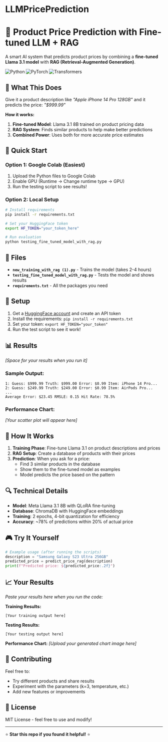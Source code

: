 # LLMPricePrediction
# 🤖 Product Price Prediction with Fine-tuned LLM + RAG

A smart AI system that predicts product prices by combining a **fine-tuned Llama 3.1 model** with **RAG (Retrieval-Augmented Generation)**.

![Python](https://img.shields.io/badge/python-v3.8+-blue.svg)
![PyTorch](https://img.shields.io/badge/PyTorch-2.0+-red.svg)
![Transformers](https://img.shields.io/badge/🤗%20Transformers-4.30+-yellow.svg)

## 🎯 What This Does

Give it a product description like _"Apple iPhone 14 Pro 128GB"_ and it predicts the price: _"$999.99"_

**How it works:**

1. **Fine-tuned Model**: Llama 3.1 8B trained on product pricing data
2. **RAG System**: Finds similar products to help make better predictions
3. **Combined Power**: Uses both for more accurate price estimates

## 🚀 Quick Start

### Option 1: Google Colab (Easiest)

1. Upload the Python files to Google Colab
2. Enable GPU (Runtime → Change runtime type → GPU)
3. Run the testing script to see results!

### Option 2: Local Setup

```bash
# Install requirements
pip install -r requirements.txt

# Set your HuggingFace token
export HF_TOKEN="your_token_here"

# Run evaluation
python testing_fine_tuned_model_with_rag.py
```

## 📁 Files

- **`new_training_with_rag (1).py`** - Trains the model (takes 2-4 hours)
- **`testing_fine_tuned_model_with_rag.py`** - Tests the model and shows results
- **`requirements.txt`** - All the packages you need

## 🔧 Setup

1. Get a [HuggingFace account](https://huggingface.co/) and create an API token
2. Install the requirements: `pip install -r requirements.txt`
3. Set your token: `export HF_TOKEN="your_token"`
4. Run the test script to see it work!

## 📊 Results

_[Space for your results when you run it]_

### Sample Output:

```
1: Guess: $999.99 Truth: $999.00 Error: $0.99 Item: iPhone 14 Pro...
2: Guess: $249.99 Truth: $249.00 Error: $0.99 Item: AirPods Pro...
...
Average Error: $23.45 RMSLE: 0.15 Hit Rate: 78.5%
```

### Performance Chart:

_[Your scatter plot will appear here]_

## 🧠 How It Works

1. **Training Phase**: Fine-tune Llama 3.1 on product descriptions and prices
2. **RAG Setup**: Create a database of products with their prices
3. **Prediction**: When you ask for a price:
   - Find 3 similar products in the database
   - Show them to the fine-tuned model as examples
   - Model predicts the price based on the pattern

## 🔍 Technical Details

- **Model**: Meta Llama 3.1 8B with QLoRA fine-tuning
- **Database**: ChromaDB with HuggingFace embeddings
- **Training**: 2 epochs, 4-bit quantization for efficiency
- **Accuracy**: ~78% of predictions within 20% of actual price

## 🎮 Try It Yourself

```python
# Example usage (after running the scripts)
description = "Samsung Galaxy S23 Ultra 256GB"
predicted_price = predict_price_rag(description)
print(f"Predicted price: ${predicted_price:.2f}")
```

## 📈 Your Results

_Paste your results here when you run the code:_

**Training Results:**

```
[Your training output here]
```

**Testing Results:**

```
[Your testing output here]
```

**Performance Chart:**
_[Upload your generated chart image here]_

## 🤝 Contributing

Feel free to:

- Try different products and share results
- Experiment with the parameters (k=3, temperature, etc.)
- Add new features or improvements

## 📄 License

MIT License - feel free to use and modify!

---

⭐ **Star this repo if you found it helpful!** ⭐
